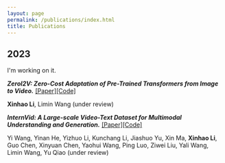 ```yaml
---
layout: page
permalink: /publications/index.html
title: Publications
---
```




## 2023

I'm working on it.

***ZeroI2V: Zero-Cost Adaptation of Pre-Trained Transformers from Image to Video.*** [[Paper]]()[[Code]]()

**Xinhao Li**, Limin Wang (under review) 

***InternVid: A Large-scale Video-Text Dataset for Multimodal Understanding and Generation.*** [[Paper]]()[[Code]]() 

Yi Wang, Yinan He, Yizhuo Li, Kunchang Li, Jiashuo Yu, Xin Ma, **Xinhao Li**, Guo Chen, Xinyuan Chen, Yaohui Wang, Ping Luo, Ziwei Liu, Yali Wang, Limin Wang, Yu Qiao (under review) 